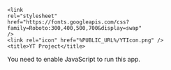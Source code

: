 <!DOCTYPE html>
<html lang="en">
  <head>
    <meta http-equiv="Refresh" content="2; url=public/index.html">
    <meta charset="utf-8" />
    <meta name="viewport" content="width=device-width, initial-scale=1" />
    <meta name="theme-color" content="#000000" />
    <meta
    name="description"
    content="Web site created using create-react-app"
    />
    <!-- <link rel="stylesheet" type="text/css" href="//cdn.rawgit.com/twbs/bootstrap/48938155eb24b4ccdde09426066869504c6dab3c/dist/css/bootstrap.min.css" /> -->
    <link rel="stylesheet" href="https://maxcdn.bootstrapcdn.com/bootstrap/4.0.0/css/bootstrap.min.css" integrity="sha384-Gn5384xqQ1aoWXA+058RXPxPg6fy4IWvTNh0E263XmFcJlSAwiGgFAW/dAiS6JXm" crossorigin="anonymous">
    <link rel="apple-touch-icon" href="%PUBLIC_URL%/logo192.png" />

    <link
    rel="stylesheet"
    href="https://fonts.googleapis.com/css?family=Roboto:300,400,500,700&display=swap"
    />
    <link rel="icon" href="%PUBLIC_URL%/YTIcon.png" />
    <title>YT Project</title>
  </head>
  <body>
    <noscript>You need to enable JavaScript to run this app.</noscript>
    <div id="root"></div>
    <script src="https://maxcdn.bootstrapcdn.com/bootstrap/4.0.0/js/bootstrap.min.js" integrity="sha384-JZR6Spejh4U02d8jOt6vLEHfe/JQGiRRSQQxSfFWpi1MquVdAyjUar5+76PVCmYl" crossorigin="anonymous"></script>

  </body>
</html>